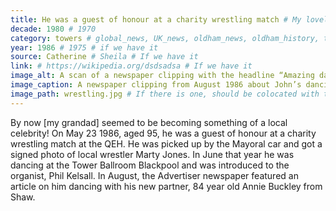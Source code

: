 ```yaml
---
title: He was a guest of honour at a charity wrestling match # My lovely content
decade: 1980 # 1970
category: towers # global_news, UK_news, oldham_news, oldham_history, towers, surrounding_estate # Always exactly one category
year: 1986 # 1975 # if we have it
source: Catherine # Sheila # If we have it
link: # https://wikipedia.org/dsdsadsa # If we have it
image_alt: A scan of a newspaper clipping with the headline “Amazing dancing twosome”, with an image to the left of John dancing with Annie Buckley in a hall. The hall has a wooden floor, and many other couples dancing in the background, who are blurred.  # If there is one
image_caption: A newspaper clipping from August 1986 about John’s dancing. Oldham Advertiser, copyright Reach plc, image supplied by Catherine. If you believe that we have infringed your copyright by using this image, please see our Notification and Takedown statement. # If there is one
image_path: wrestling.jpg # If there is one, should be colocated with the index.md file in the folder
---
```


By now [my grandad] seemed to be becoming something of a local celebrity! On May 23 1986, aged 95, he was a guest of honour at a charity wrestling match at the QEH. He was picked up by the Mayoral car and got a signed photo of local wrestler Marty Jones. In June that year he was dancing at the Tower Ballroom Blackpool and was introduced to the organist, Phil Kelsall. In August, the Advertiser newspaper featured an article on him dancing with his new partner, 84 year old Annie Buckley from Shaw.